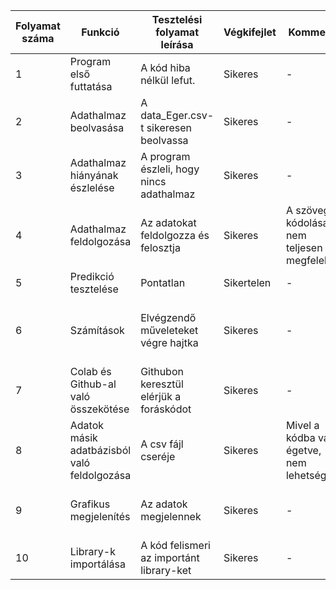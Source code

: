 | Folyamat száma  | Funkció | Tesztelési folyamat leírása | Végkifejlet | Komment | Várt eredmény| Időpont|
| ------------- | ------------- | ------------- | ------------- | ------------- | ------------- | ------------- |
| 1  | Program első futtatása | A kód  hiba nélkül lefut. | Sikeres | - | Hibamentes futás. | 2022.01.08 |
| 2  | Adathalmaz beolvasása  | A data_Eger.csv-t sikeresen beolvassa | Sikeres | - | Adatok beolvasása | 2022.01.08
| 3  | Adathalmaz hiányának észlelése | A program észleli, hogy nincs adathalmaz | Sikeres | - | A program hibára fut | 2022.01.08
| 4  | Adathalmaz feldolgozása  | Az adatokat feldolgozza és felosztja | Sikeres | A szöveg kódolása nem teljesen megfelelő | Adatok megjelenítése | 2022.01.08
| 5  | Predikció tesztelése  | Pontatlan | Sikertelen | - | Pontosabb jóslás | 2022.01.08
| 6  | Számítások  | Elvégzendő műveleteket végre hajtka | Sikeres | - | A program hibára futás nélkül végig megy a számolásokon | 2022.01.08
| 7  | Colab és Github-al való összekötése | Githubon keresztül elérjük a foráskódot | Sikeres | - | A link sikeresen átnavigál | 2022.01.09
| 8  | Adatok másik adatbázisból való feldolgozása  | A csv fájl cseréje | Sikeres | Mivel a kódba van égetve, nem lehetséges | A program hibára fut | 2022.01.09
| 9  | Grafikus megjelenítés  | Az adatok megjelennek | Sikeres | - | A grafikonon megjelennek az eredmények | 2022.01.09
| 10  | Library-k importálása | A kód felismeri az importánt library-ket | Sikeres | - | A szükséges library-kat beolvassa | 2022.01.09